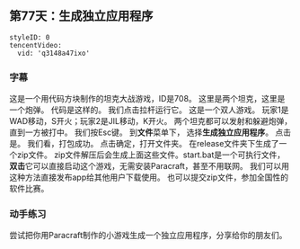 ## 第77天：生成独立应用程序

```@TencentVideo
styleID: 0
tencentVideo:
  vid: 'q3148a47ixo'

```


### 字幕

这是一个用代码方块制作的坦克大战游戏，ID是708。
这里是两个坦克，这里是一个炮弹。
代码是这样的。
我们点击拉杆运行它。
这是一个双人游戏。
玩家1是WAD移动，S开火；玩家2是JIL移动，K开火。
两个坦克都可以发射和躲避炮弹，
直到一方被打中。
我们按Esc键。
到**文件**菜单下，
选择**生成独立应用程序**。
点击是。
我们看，打包成功。
点击确定，打开文件夹。
在release文件夹下生成了一个zip文件。
zip文件解压后会生成上面这些文件。start.bat是一个可执行文件，**双击**它可以直接启动这个游戏，无需安装Paracraft，甚至不用联网。
我们可以用这种方法直接发布app给其他用户下载使用。
也可以提交zip文件，参加全国性的软件比赛。

### 动手练习
尝试把你用Paracraft制作的小游戏生成一个独立应用程序，分享给你的朋友们。
